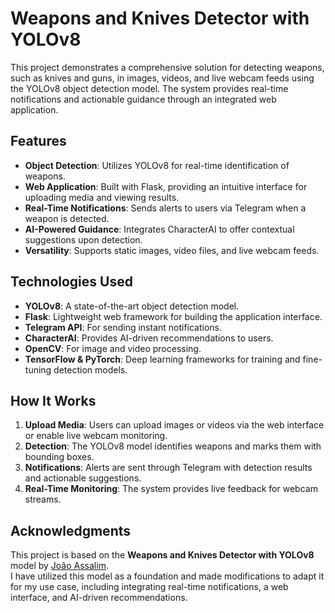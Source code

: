 # Weapons and Knives Detector with YOLOv8  

This project demonstrates a comprehensive solution for detecting weapons, such as knives and guns, in images, videos, and live webcam feeds using the YOLOv8 object detection model. The system provides real-time notifications and actionable guidance through an integrated web application.  

## Features  
- **Object Detection**: Utilizes YOLOv8 for real-time identification of weapons.  
- **Web Application**: Built with Flask, providing an intuitive interface for uploading media and viewing results.  
- **Real-Time Notifications**: Sends alerts to users via Telegram when a weapon is detected.  
- **AI-Powered Guidance**: Integrates CharacterAI to offer contextual suggestions upon detection.  
- **Versatility**: Supports static images, video files, and live webcam feeds.  

## Technologies Used  
- **YOLOv8**: A state-of-the-art object detection model.  
- **Flask**: Lightweight web framework for building the application interface.  
- **Telegram API**: For sending instant notifications.  
- **CharacterAI**: Provides AI-driven recommendations to users.  
- **OpenCV**: For image and video processing.  
- **TensorFlow & PyTorch**: Deep learning frameworks for training and fine-tuning detection models.  

## How It Works  
1. **Upload Media**: Users can upload images or videos via the web interface or enable live webcam monitoring.  
2. **Detection**: The YOLOv8 model identifies weapons and marks them with bounding boxes.  
3. **Notifications**: Alerts are sent through Telegram with detection results and actionable suggestions.  
4. **Real-Time Monitoring**: The system provides live feedback for webcam streams.  

## Acknowledgments  
This project is based on the **Weapons and Knives Detector with YOLOv8** model by [João Assalim](https://github.com/JoaoAssalim/Weapons-and-Knives-Detector-with-YOLOv8).  
I have utilized this model as a foundation and made modifications to adapt it for my use case, including integrating real-time notifications, a web interface, and AI-driven recommendations.
